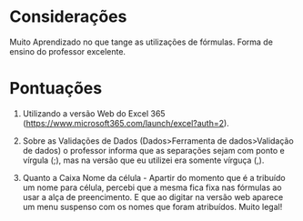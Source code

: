 # Considerações
Muito Aprendizado no que tange as utilizações de fórmulas. Forma de ensino do professor excelente.

# Pontuações
1. Utilizando a versão Web do Excel 365 (https://www.microsoft365.com/launch/excel?auth=2).

2. Sobre as Validações de Dados (Dados>Ferramenta de dados>Validação de dados) o professor informa que as separações sejam com ponto e vírgula (;), mas na versão que eu utilizei era somente vírguça (,).

3. Quanto a Caixa Nome da célula - Apartir do momento que é a tribuído um nome para célula, percebi que a mesma fica fixa nas fórmulas ao usar a alça de preencimento. E que ao digitar na versão web aparece um menu suspenso com os nomes que foram atribuídos. Muito legal!
   
